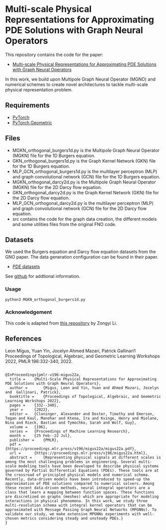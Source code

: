 # Multi-scale Physical Representations for Approximating PDE Solutions with Graph Neural Operators

This repository contains the code for the paper:

- [Multi-scale Physical Representations for Approximating PDE Solutions with Graph Neural Operators]([https://openreview.net/forum?id=rx9TVZJax5](https://proceedings.mlr.press/v196/migus22a.html))

In this work, we build upon Multipole Graph Neural Operator (MGNO) and numerical schemes to create novel architectures to tackle multi-scale physical representation problem.

## Requirements

- [PyTorch](https://pytorch.org/)
- [PyTorch Geometric](https://pytorch-geometric.readthedocs.io/)

## Files

- MGKN_orthogonal_burgers1d.py is the Multipole Graph Neural Operator (MGKN) file for the 1D Burgers equation.
- GKN_orthogonal_burgers1d.py is the  Graph Kernel Network (GKN) file for the 1D Burgers equation.
- MLP_GCN_orthogonal_burgers1d.py is the multilayer perceptron (MLP) and graph convolutional network (GCN) file for the 1D Burgers equation.
- MGKN_orthogonal_darcy2d.py is the Multipole Graph Neural Operator (MGKN) file for the 2D Darcy flow equation.
- GKN_orthogonal_darcy2d.py is the  Graph Kernel Network (GKN) file for the 2D Darcy flow equation.
- MLP_GCN_orthogonal_darcy2d.py is the multilayer perceptron (MLP) and graph convolutional network (GCN) file for the 2D Darcy flow equation.
- src contains the code for the graph data creation, the different models and some utilities files from the original FNO code.

## Datasets

We used the Burgers equation and Darcy flow equation datasets from the GNO paper. The data generation configuration can be found in their paper.

- [PDE datasets](https://drive.google.com/drive/folders/1UnbQh2WWc6knEHbLn-ZaXrKUZhp7pjt-)

See [github](https://github.com/zongyi-li/fourier_neural_operator) for addtional information.

### Usage

```bash
python3 MGKN_orthogonal_burgers1d.py
```

### Acknowledgement

This code is adapted from [this repository](https://github.com/zongyi-li/graph-pde) by Zongyi Li.

## References
Leon Migus, Yuan Yin, Jocelyn Ahmed Mazari, Patrick Gallinari1 Proceedings of Topological, Algebraic, and Geometric Learning Workshops 2022, PMLR 196:332-340, 2022. 
```

@InProceedings{pmlr-v196-migus22a,
  title = 	 {Multi-Scale Physical Representations for Approximating PDE Solutions with Graph Neural Operators},
  author =       {Migus, Leon and Yin, Yuan and Ahmed Mazari, Jocelyn and  Gallinari, Patrick},
  booktitle = 	 {Proceedings of Topological, Algebraic, and Geometric Learning Workshops 2022},
  pages = 	 {332--340},
  year = 	 {2022},
  editor = 	 {Cloninger, Alexander and Doster, Timothy and Emerson, Tegan and Kaul, Manohar and Ktena, Ira and Kvinge, Henry and Miolane, Nina and Rieck, Bastian and Tymochko, Sarah and Wolf, Guy},
  volume = 	 {196},
  series = 	 {Proceedings of Machine Learning Research},
  month = 	 {25 Feb--22 Jul},
  publisher =    {PMLR},
  pdf = 	 {https://proceedings.mlr.press/v196/migus22a/migus22a.pdf},
  url = 	 {https://proceedings.mlr.press/v196/migus22a.html},
  abstract = 	 {Representing physical signals at different scales is among the most challenging problems in engineering. Several multi-scale modeling tools have been developed to describe physical systems governed by Partial Differential Equations (PDEs). These tools are at the crossroad of principled physical models and numerical schema. Recently, data-driven models have been introduced to speed-up the approximation of PDE solutions compared to numerical solvers. Among these recent data-driven methods, neural integral operators are a class that learn a mapping between function spaces. These functions are discretized on graphs (meshes) which are appropriate for modeling interactions in physical phenomena. In this work, we study three multi-resolution schema with integral kernel operators that can be approximated with Message Passing Graph Neural Networks (MPGNNs). To validate our study, we make extensive MPGNNs experiments with well-chosen metrics considering steady and unsteady PDEs.}
}
```
